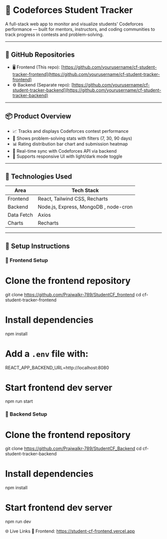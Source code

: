 # 📘 Codeforces Student Tracker

A full-stack web app to monitor and visualize students' Codeforces performance — built for mentors, instructors, and coding communities to track progress in contests and problem-solving.

---

## 🔗 GitHub Repositories

- 🖥️ Frontend (This repo): [https://github.com/yourusername/cf-student-tracker-frontend](https://github.com/yourusername/cf-student-tracker-frontend)
- ⚙️ Backend (Separate repo): [https://github.com/yourusername/cf-student-tracker-backend](https://github.com/yourusername/cf-student-tracker-backend)

---

## 📦 Product Overview

- 📈 Tracks and displays Codeforces contest performance
- 🧠 Shows problem-solving stats with filters (7, 30, 90 days)
- 📊 Rating distribution bar chart and submission heatmap
- 🔄 Real-time sync with Codeforces API via backend
- 🌙 Supports responsive UI with light/dark mode toggle

---

## 🔌 Technologies Used

| Area       | Tech Stack                    |
|------------|-------------------------------|
| Frontend   | React, Tailwind CSS, Recharts |
| Backend    | Node.js, Express, MongoDB , node-cron    |
| Data Fetch | Axios                         |
| Charts     | Recharts                      |

---

## 🧾 Setup Instructions

### 🔧 Frontend Setup

# Clone the frontend repository
git clone https://github.com/Prajwalkr-789/StudentCF_frontend
cd cf-student-tracker-frontend

# Install dependencies
npm install

# Add a `.env` file with:
REACT_APP_BACKEND_URL=http://localhost:8080

# Start frontend dev server
npm run start

### 🔧 Backend Setup

# Clone the frontend repository
git clone https://github.com/Prajwalkr-789/StudentCF_Backend
cd cf-student-tracker-backend

# Install dependencies
npm install

# Start frontend dev server
npm run dev

🌐 Live Links
🔗 Frontend: https://student-cf-frontend.vercel.app

